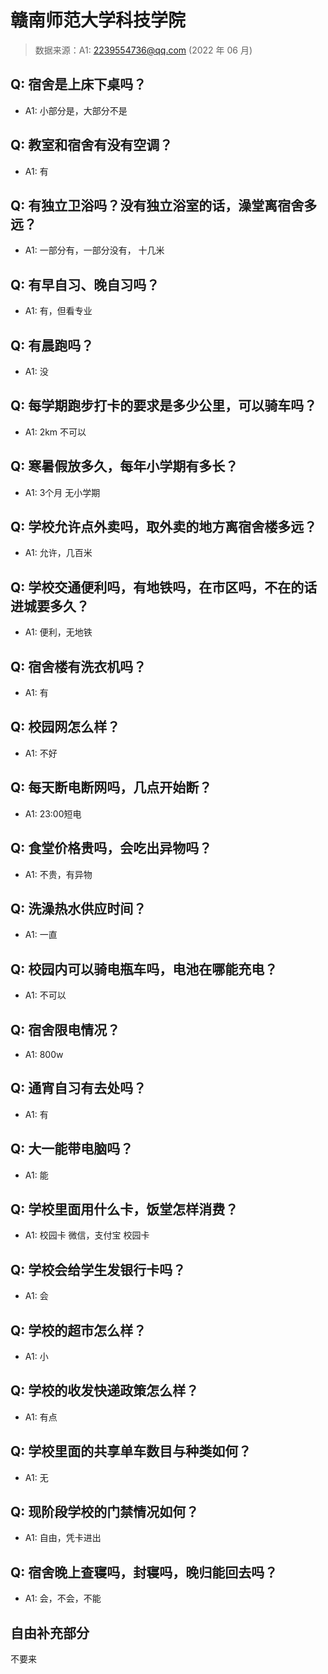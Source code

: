 # 赣南师范大学科技学院

> 数据来源：A1: 2239554736@qq.com (2022 年 06 月)

## Q: 宿舍是上床下桌吗？

- A1: 小部分是，大部分不是

## Q: 教室和宿舍有没有空调？

- A1: 有

## Q: 有独立卫浴吗？没有独立浴室的话，澡堂离宿舍多远？

- A1: 一部分有，一部分没有， 十几米

## Q: 有早自习、晚自习吗？

- A1: 有，但看专业

## Q: 有晨跑吗？

- A1: 没

## Q: 每学期跑步打卡的要求是多少公里，可以骑车吗？

- A1: 2km 不可以

## Q: 寒暑假放多久，每年小学期有多长？

- A1: 3个月 无小学期

## Q: 学校允许点外卖吗，取外卖的地方离宿舍楼多远？

- A1: 允许，几百米

## Q: 学校交通便利吗，有地铁吗，在市区吗，不在的话进城要多久？

- A1: 便利，无地铁

## Q: 宿舍楼有洗衣机吗？

- A1: 有

## Q: 校园网怎么样？

- A1: 不好

## Q: 每天断电断网吗，几点开始断？

- A1: 23:00短电

## Q: 食堂价格贵吗，会吃出异物吗？

- A1: 不贵，有异物

## Q: 洗澡热水供应时间？

- A1: 一直

## Q: 校园内可以骑电瓶车吗，电池在哪能充电？

- A1: 不可以

## Q: 宿舍限电情况？

- A1: 800w

## Q: 通宵自习有去处吗？

- A1: 有

## Q: 大一能带电脑吗？

- A1: 能

## Q: 学校里面用什么卡，饭堂怎样消费？

- A1: 校园卡 微信，支付宝 校园卡

## Q: 学校会给学生发银行卡吗？

- A1: 会

## Q: 学校的超市怎么样？

- A1: 小

## Q: 学校的收发快递政策怎么样？

- A1: 有点

## Q: 学校里面的共享单车数目与种类如何？

- A1: 无

## Q: 现阶段学校的门禁情况如何？

- A1: 自由，凭卡进出

## Q: 宿舍晚上查寝吗，封寝吗，晚归能回去吗？

- A1: 会，不会，不能

## 自由补充部分

不要来